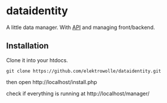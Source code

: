 dataidentity
============

A little data manager. With [API](https://github.com/elektrowolle/dataidentity/wiki/API) and managing front/backend.

## Installation

Clone it into your htdocs.

```
git clone https://github.com/elektrowolle/dataidentity.git
```

then open http://localhost/install.php

check if everything is running at http://localhost/manager/
